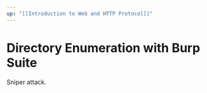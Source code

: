 ```yaml
---
up: "[[Introduction to Web and HTTP Protocol]]"
---
```


# Directory Enumeration with Burp Suite

Sniper attack.
